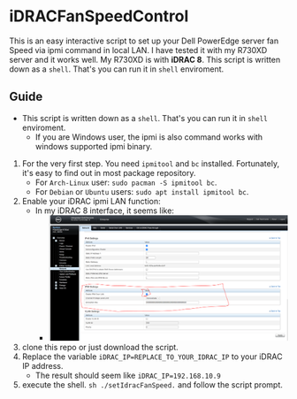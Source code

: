 # iDRACFanSpeedControl
This is an easy interactive script to set up your Dell PowerEdge server fan Speed via ipmi command in local LAN.
I have tested it with my R730XD server and it works well. My R730XD is with **iDRAC 8**.
This script is written down as a `shell`. That's you can run it in `shell` enviroment.


## Guide
+ This script is written down as a `shell`. That's you can run it in `shell` enviroment.
  + If you are Windows user, the ipmi is also command works with windows supported ipmi binary.
1. For the very first step. You need `ipmitool` and `bc` installed. Fortunately, it's easy to find out in most package repository.
   + For `Arch-Linux` user: `sudo pacman -S ipmitool bc`.
   + For `Debian` or `Ubuntu` users: `sudo apt install ipmitool bc`.
2. Enable your iDRAC ipmi LAN function:
   + In my iDRAC 8 interface, it seems like:
     + ![Alt text](/imgaes/image.png)
3. clone this repo or just download the script.
4. Replace the variable `iDRAC_IP=REPLACE_TO_YOUR_IDRAC_IP` to your iDRAC IP address.
   + The result should seem like `iDRAC_IP=192.168.10.9`
5. execute the shell. `sh ./setIdracFanSpeed.` and follow the script prompt.
